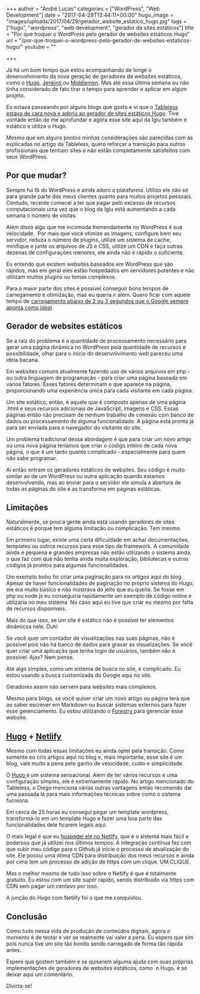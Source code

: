 +++
author = "André Lucas"
categories = ["WordPress", "Web Development"]
date = "2017-04-29T13:44:11+00:00"
hugo_image = "images/uploads/2017/04/29/gerador_website_estatico_hugo.jpg"
tags = ["hugo", "wordpress", "web development", "gerador de sites estáticos"]
title = "Por que troquei o WordPress pelo gerador de websites estáticos Hugo"
url = "/por-que-troquei-o-wordpress-pelo-gerador-de-websites-estaticos-hugo/"
youtube = ""

+++


Já há um bom tempo que estou acompanhando de longe o desenvolvimento da nova geração de geradores de websites estáticos, como o [Hugo](https://gohugo.io/), [Jenkins ](https://jenkins.io/)ou [Middlemen](https://middlemanapp.com/). Mas até essa última semana eu não tinha considerado de fato tirar o tempo para aprender e aplicar em algum projeto.

Eu estava passeando por alguns blogs que gosto e vi que o [Tableless estava de cara nova e aderiu ao gerador de sites estáticos Hugo](https://tableless.com.br/site-tableless-estatico/). Tive vontade então de me aprofundar e agora esse site aqui da Iglu também é estático e utiliza o Hugo.

Mesmo que em alguns pontos minhas considerações são parecidas com as explicadas no artigo da Tableless, quero reforçar a transição para outros profissionais que tenham sites e não estão completamente satisfeitos com seus WordPress.

## Por que mudar?

Sempre fui fã do WordPress e ainda adoro a plataforma. Utilizo ele não só para grande parte dos meus clientes quanto para muitos projetos pessoais. Contudo, recente comecei a ter que pagar pelo excesso de recursos computacionais uma vez que o blog da Iglu está aumentando a cada semana o número de visitas.

Além disso algo que me incomoda tremendamente no WordPress é sua velocidade.  Por mais que você otimize as imagens, configure bem seu servidor, reduza o número de plugins, utilize um sistema de cache, minifique e junte os arquivos de JS e CSS, utilize um CDN e faça outras dezenas de configurações menores, ele ainda não é rápido o suficiente.

Eu entendo que existem websites baseados em WordPress que são rápidos, mas em geral eles estão hospedados em servidores potentes e não utilizam muitos plugins ou temas complexos.

Para a maior parte dos sites é possível conseguir bons tempos de carregamento e otimização, mas eu queria ir além. Quero ficar com aquele tempo de [carregamento abaixo de 2 ou 3 segundos que o Google sempre aponta como ideal](http://www.profissionaldeecommerce.com.br/2-segundos-de-carregamento-dos-sites/).

## Gerador de websites estáticos

Se a raiz do problema é a quantidade de processamento necessário para gerar uma página dinâmica no WordPress pela quantidade de recursos e possibilidade, olhar para o início do desenvolvimento web pareceu uma ideia bacana.

Em websites comuns atualmente fazendo uso de vários arquivos em php - ou outra linguagem de programação - para criar uma página baseada em vários fatores. Esses fatores determinam o que aparece na página, proporcionando uma experiência única para cada visitante em cada página.

Um site estático, então, é aquele que é composto apenas de uma página .html e seus recursos adicionais de JavaScript, imagens e CSS. Essas páginas então não precisam de nenhum trabalho de conexão com banco de dados ou processamento de alguma funcionalidade. A página está pronta já para ser enviada para o navegador do visitante do site.

Um problema tradicional dessa abordagem é que para criar um novo artigo ou uma nova página teríamos que criar o código inteiro de cada nova página, o que é um tanto quanto complicado - especialmente para quem não sabe programar.

Aí então entram os geradores estáticos de websites. Seu código é muito similar ao de um WordPress ou outra aplicação quando estamos desenvolvendo, mas ao enviar para o servidor ele simula a abertura de todas as páginas do site e as transforma em páginas estáticas.

## Limitações

Naturalmente, se pouca gente ainda está usando geradores de sites estáticos é porque tem alguma limitação ou complicação. Tem mesmo.

Em primeiro lugar, existe uma certa dificuldade em achar documentações, templates ou outros recursos para esse tipo de framework. A comunidade ainda é pequena e grandes empresas não estão utilizando o sistema ainda, o que faz com que não tenha ainda muita exploração, bibliotecas e outros códigos já prontos para algumas funcionalidades.

Um exemplo bobo foi criar uma paginação para os artigos aqui do blog. Apesar de haver funcionalidades de paginação no próprio sistema do Hugo, ele era muito básico e não mostrava do jeito que eu queria. Se fosse em php ou node.js eu conseguiria rapidamente um exemplo de código online e utilizaria no meu sistema. No caso aqui eu tive que criar eu mesmo por falta de recursos disponíveis.

Mais do que isso, se um site é estático não é possível ter elementos dinâmicos nele. Duh!

Se você quer um contador de visualizações nas suas páginas, não é possível pois não há banco de dados para gravar as visualizações. Se você quer criar uma aplicação que tenha login de usuários, também não é possível. Ajax? Nem pense.

Até algo simples, como um sistema de busca no site, é complicado. Eu estou usando a busca customizada do Google aqui no site.

Geradores assim não servem para websites mais complexos.

Mesmo para blogs, se você quiser criar um novo artigo ou página terá que ou saber escrever em Markdown ou buscar sistemas externos para fazer esse gerenciamento. Eu estou utilizando o [Forestry ](https://forestry.io/)para gerenciar esse website.

## [Hugo](https://gohugo.io/) + [Netlify](https://www.netlify.com/)

Mesmo com todas essas limitações eu ainda optei pela transição. Como somente eu crio artigos aqui no blog e, mais importante, esse site é um blog, vale muito a pena pelo ganho de velocidade, custo e simplicidade.

O [Hugo ](https://gohugo.io/)é um sistema sensacional. Além de ter vários recursos e uma configuração simples, ele é extremamente rápido. No artigo mencionado do Tableless, o Diego menciona várias outras vantagens então recomendo dar uma passada lá para mais informações técnicas sobre como o sistema fucniona.

Em cerca de 25 horas eu consegui pegar um template wordpress, transformá-lo em um template Hugo e fazer uma boa parte das funcionalidades dele ficarem legais aqui.

O mais legal é que eu [hospedei ele no Netlify](https://www.netlify.com/), que é o sistema mais fácil e poderoso que já utilizei nos últimos tempos. A integração contínua faz com que subir meu código para o Github já inicie o processo de atualização do site. Ele possui uma ótima CDN para distribuição dos meus recursos e ainda por cima tem um processo de adição de https com um clique. UM CLIQUE.

Mas o melhor mesmo de tudo isso sobre o Netlify é que é totalmente gratuito. Eu estou com um site super rápido, sendo distribuido via https com CDN sem pagar um centavo por isso.

A junção do Hugo com Netlify foi o que me conquistou.

## Conclusão

Como tudo nessa vida de produção de conteúdos digitais, agora o momento é de testar e ver se realmente vai valer a pena. Eu espero que sim pois nunca tive um site tão bonito sendo carregado de forma tão rápida antes.

Espero que gostem também e se quiserem alguma ajuda com suas próprias implementações de geradores de websites estáticos, como  o Hugo, é só deixar aqui um comentário.

Divirta-se!